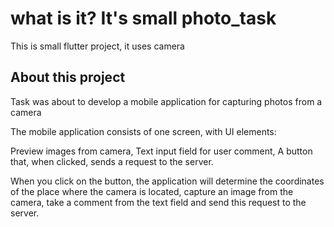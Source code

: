 # what is it? It's small photo_task

This is small flutter project, it uses camera

## About this project

Task was about to develop a mobile application for capturing photos from a camera

The mobile application consists of one screen, with UI elements:

Preview images from camera, Text input field for user comment,
A button that, when clicked, sends a request to the server.

When you click on the button, the application will determine the coordinates of the place where the camera is located, capture an image from the camera, take a comment from the text field and send this request to the server.